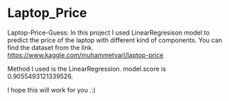 # Laptop_Price
Laptop-Price-Guess: In this project I used LinearRegresison model to predict the price of the laptop with different kind of components.
You can find the dataset from the link.   https://www.kaggle.com/muhammetvarl/laptop-price

Method I used is the LinearRegression.
model.score is 0.9055493121339526.

I hope this will work for you .:)
